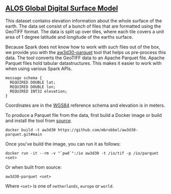 ## [ALOS Global Digital Surface Model]

This dataset contains elevation information about the whole surface of the
earth. The data set consist of a bunch of files that are formatted using the
GeoTIFF format. The data is split up over tiles, where each tile covers a unit
area of 1 degree latitude and longitude of the earths surface.

Because Spark does not know how to work with such files out of the box, we
provide you with the [aw3d30-parquet] tool that helps us pre-process this data.
The tool converts the GeoTIFF data to an Apache Parquet file. Apache Parquet
files hold tabular datastructures. This makes it easier to work with when using
various Spark APIs.

```
message schema {
  REQUIRED DOUBLE lat;
  REQUIRED DOUBLE lon;
  REQUIRED INT32 elevation;
}
```

Coordinates are in the [WGS84] reference schema and elevation is in meters.

To produce a Parquet file from the data, first build a Docker image or build and install the tool from [source](https://github.com/mbrobbel/aw3d30-parquet).

```
docker build -t aw3d30 https://github.com/mbrobbel/aw3d30-parquet.git#main
```

Once you've build the image, you can run it as follows:

```
docker run -it --rm -v "`pwd`":/io aw3d30 -t /io/tif -p /io/parquet <set>
```

Or when built from source:

```
aw3d30-parquet <set>
```

Where `<set>` is one of `netherlands`, `europe` or `world`.

[ALOS Global Digital Surface Model]: https://www.eorc.jaxa.jp/ALOS/en/aw3d30/index.htm
[aw3d30-parquet]: https://github.com/mbrobbel/aw3d30-parquet
[WGS84]: https://en.wikipedia.org/wiki/World_Geodetic_System#WGS84
